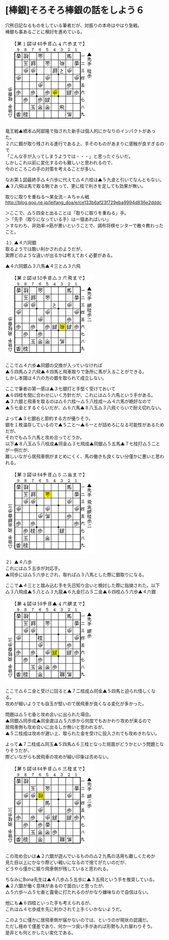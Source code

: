 # [棒銀]そろそろ棒銀の話をしよう６  

穴熊日記なるものをしている筆者だが、対振りの本命はやはり急戦。  
棒銀も事あるごとに検討を進めている。  

![](images/20131109024822.png)  

竜王戦▲橋本△阿部隆で指された新手は個人的にかなりのインパクトがあった。  
２六に銀が取り残される進行である上、手そのものがあまりに感触が良すぎるので  
「こんな手が入ってしまうようでは・・・」と思ったぐらいだ。  
しかしこれ以前に変化するのも難しいと思われるので、  
今のところこの手の対策を考えることが多い。  

なお第１図最終手△４六歩に代えて△４六桂は▲５九金と引いてなんともない。  
▲３八飛は馬で取る駒であって、更に桂で利きを足しても効果が無い。  

取りに取りを重ねる～某女流－Ａちゃん戦  
http://blog.goo.ne.jp/leifang_doa/e/ce133b6af23f729eba9994d836e2dddc  

＞ここで、△５四金と出ることは「取りに取りを重ねる」手。  
＞「先手（取りになっている手）は一個あればいい」  
＞すなわち、非効率→筋が悪いということで、調布将棋センターで散々教わったこと。  

１）▲４六同銀  
取るようでは酷い利かされのようだが、  
実際どのような違いが出るかは考えておく必要がある。  

▲４六同銀△３八馬▲４三と△３六飛  

![](images/20131109024823.png)  

ここで△４六歩▲同銀の交換が入っていなければ  
▲５四馬△２六飛▲４四馬と飛車取りで急所に馬が入ることができる。  
しかし本譜は４六の方の銀を取られて成立しない。  

ここで筆者の第一感は▲３七銀打と手堅く受けておいて  
▲６四桂を間に合わせにいく方針だが、これには△５六馬という手がある。  
▲３六銀と飛車を取るのは△６六桂～△５八桂成～△４六馬が絶好なので  
▲５七金とするぐらいだが、△６六馬▲８八玉△３八飛ぐらいで耐え切れない。  

よって▲３七銀右と節約する方が優りそう。  
銀を１枚温存しているので▲５二と～▲６一とが詰めろになる可能性があるためだが、  
それでも△５六馬と攻め合ってどうか。  
以下▲８八玉△５八桂成▲同金△３七飛成▲同銀△５五馬▲７七桂打△５二とが一例だが、  
難しいながら居飛車側がまとめにくく、馬の働きも良くない分僅かに悪いと思われる。  

![](images/20131109024824.png)  

２）▲４八歩  
これには△５五歩が対応手。  
▲同歩には△５六歩とされ、取れば△３八馬とした際に銀取りになる。  

ここで▲４三とと踏み込む手を先日知り合いと検討した際に指摘された。以下  
△３八飛成▲５八と△３九龍▲６九金打△５二金▲６四桂△５六歩▲４六銀  

![](images/20131109024825.png)  

ここで△６二金と受けに回ると▲７二桂成△同金▲５四馬と迫られ怪しくなる。  
攻めが細いようでも自玉が堅いので居飛車が良くなる変化が多かった。  

問題は△５七香と攻め合いに出られた場合。  
▲同銀△同歩成▲同金直は△５六歩から何度でもおかわり攻めが来るので  
居飛車側も攻め合いに出るしか無いと思われるが、  
▲５二桂成は攻めが遅い上、取られた金を受けに投入されても攻めきれない。  

よって▲７二桂成△同玉▲５四馬△６三桂となった局面がどうかという問題となりそうだが、  
際どいながらも居飛車の攻めが細い印象は否めない。  

![](images/20131109024821.png)  

この攻め合いは▲２六銀が遊んでいるものの△２九馬の活用も難しくためか  
見た目以上にかなり際どい戦いになるので捨てがたいのだが、  
どうやら僅かに振り飛車側が残していると思われる。  


ちなみにBona先生は▲４八歩△５五歩に▲３五飛という手を推奨している。  
▲２六銀が働く意味があるので面白いと思ったが、  
△５六歩～△５七香と露骨に打たれるのがかなり嫌味なので自信はない。  


他にも▲６四桂といった手も考えられるが、  
これは△４七歩成を先に利かされて上手くいかないようだ。  

このように僅かに居飛車側が届かないのでは、というのが現状の認識だ。  
ただし極めて僅差であり、何か一つ良い手があれば形勢も入れ替わりそう。  
是非とも何とかしたい変化である。  
